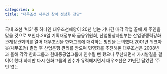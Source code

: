 ```yaml
---
categories: a
title: "대우조선 새주인 찾아 정상화 전망"
---
```

국내 조선 &#39;빅3&#39; 중 하나인 대우조선해양이 20년 넘는 기나긴 매각 작업 끝에 새 주인을 맞을 것으로 보인다.26일 기획재정부와 금융위원회, 산업통상자원부는 산업경쟁력강화 관계장관회의를 열어 대우조선을 한화그룹에 매각하는 방안을 논의했다.2001년 워크아웃(채무조정) 졸업 후 산업은행 관리를 받으며 민영화를 추진해온 대우조선은 2008년과 올해 각각 한화그룹과 현대중공업그룹에 인수될 뻔 했으나 무산되면서 가시밭길을 걸어야 했다.하지만 다시 한화그룹의 인수가 유력해지면서 대우조선은 21년간 달았던 &#39;주인 없는